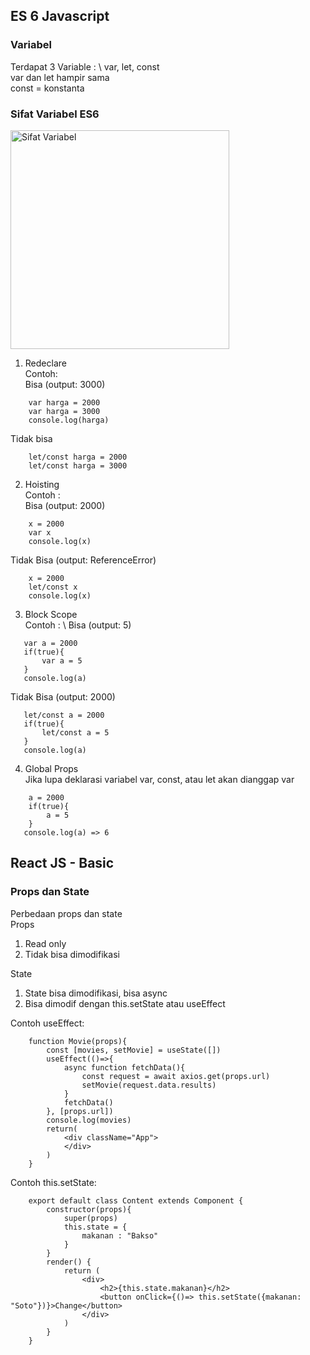 ## ES 6 Javascript 
### Variabel
Terdapat 3 Variable : \ 
var, let, const \
var dan let hampir sama \
const = konstanta

### Sifat Variabel ES6
<p align="left">
  <img src="https://miro.medium.com/max/1230/1*sUBeBuOB8pAuMPfw9BQmvA.png" width="350" title="Sifat Variabel">  
</p>

1. Redeclare \
Contoh: \
Bisa (output: 3000)
```
    var harga = 2000
    var harga = 3000
    console.log(harga)
```
Tidak bisa 
```
    let/const harga = 2000
    let/const harga = 3000
```

2. Hoisting \
Contoh : \
Bisa (output: 2000)
```
    x = 2000
    var x
    console.log(x)
```
Tidak Bisa (output: ReferenceError)
```
    x = 2000
    let/const x
    console.log(x)
```

3. Block Scope \
Contoh : \ 
Bisa (output: 5)
```
   var a = 2000
   if(true){
       var a = 5
   }
   console.log(a)
```
Tidak Bisa (output: 2000)
```
   let/const a = 2000
   if(true){
       let/const a = 5
   }
   console.log(a)
```

4. Global Props \
Jika lupa deklarasi variabel var, const, atau let akan dianggap var
```
    a = 2000
    if(true){
        a = 5
    }
   console.log(a) => 6
```
## React JS - Basic
### Props dan State
Perbedaan props dan state \
Props 
1. Read only
2. Tidak bisa dimodifikasi

State 
1. State bisa dimodifikasi, bisa async
2. Bisa dimodif dengan this.setState atau useEffect

Contoh useEffect:
```
    function Movie(props){
        const [movies, setMovie] = useState([])
        useEffect(()=>{
            async function fetchData(){
                const request = await axios.get(props.url)
                setMovie(request.data.results)
            }
            fetchData()
        }, [props.url])
        console.log(movies)
        return(
            <div className="App">
            </div>
        )
    }
```

Contoh this.setState:
```
    export default class Content extends Component {
        constructor(props){
            super(props)
            this.state = {
                makanan : "Bakso"
            }
        }
        render() {
            return (
                <div>
                    <h2>{this.state.makanan}</h2>
                    <button onClick={()=> this.setState({makanan: "Soto"})}>Change</button>
                </div>
            )
        }
    }
```